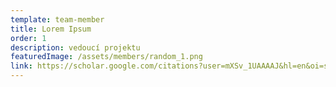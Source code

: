 ```yaml
---
template: team-member
title: Lorem Ipsum
order: 1
description: vedoucí projektu
featuredImage: /assets/members/random_1.png
link: https://scholar.google.com/citations?user=mXSv_1UAAAAJ&hl=en&oi=sra
---
```

